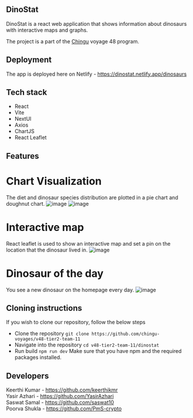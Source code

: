 ## DinoStat
DinoStat is a react web application that shows information about dinosaurs with interactive maps and graphs.

The project is a part of the [Chingu](https://www.chingu.io/) voyage 48 program.

## Deployment
The app is deployed here on Netlify - https://dinostat.netlify.app/dinosaurs

## Tech stack
- React
- Vite
- NextUI
- Axios
- ChartJS
- React Leaflet

## Features
# Chart Visualization
The diet and dinosaur species distribution are plotted in a pie chart and doughnut chart.
![image](https://github.com/chingu-voyages/v48-tier2-team-11/assets/108878343/aa8a2b1d-8201-4637-81c8-59cf4fa78a09)
![image](https://github.com/chingu-voyages/v48-tier2-team-11/assets/108878343/1dbd0712-032d-4316-9949-db31a59fb2ab)

# Interactive map
React leaflet is used to show an interactive map and set a pin on the location that the dinosaur lived in.
![image](https://github.com/chingu-voyages/v48-tier2-team-11/assets/108878343/f311caaf-9500-463a-9f47-d5e98e57d5b6)

# Dinosaur of the day
You see a new dinosaur on the homepage every day.
![image](https://github.com/chingu-voyages/v48-tier2-team-11/assets/108878343/e96d3714-e805-48f6-92e8-04bbe5481107)

## Cloning instructions
If you wish to clone our repository, follow the below steps
- Clone the repository
  `git clone https://github.com/chingu-voyages/v48-tier2-team-11`
- Navigate into the repository
  `cd v48-tier2-team-11/dinostat`
- Run build
  `npm run dev`
Make sure that you have npm and the required packages installed.

## Developers
Keerthi Kumar  -   https://github.com/keerthikmr  
Yasir Azhari   -   https://github.com/YasirAzhari  
Saswat Samal   -   https://github.com/saswat10  
Poorva Shukla  -   https://github.com/PmS-crypto   
